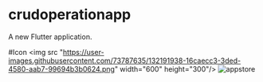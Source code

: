 # crudoperationapp

A new Flutter application.

#Icon
<img src "https://user-images.githubusercontent.com/73787635/132191938-16caecc3-3ded-4580-aab7-99694b3b0624.png" width="600" height="300"/>
![appstore]()

